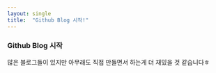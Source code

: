 ```yaml
---
layout: single
title:  "Github Blog 시작!"
---
```


### Github Blog 시작

많은 블로그들이 있지만 아무래도 직접 만들면서 하는게 더 재밌을 것 같습니다ㅎ
